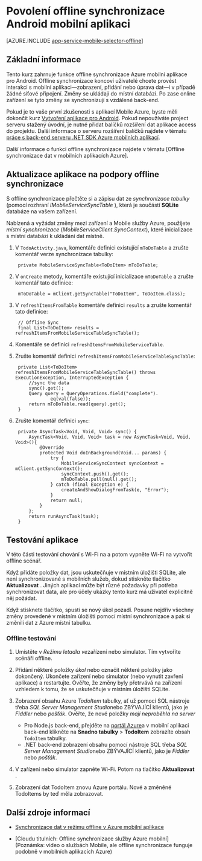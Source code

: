 <properties
    pageTitle="Povolení offline synchronizace Azure mobilní aplikace (Android)"
    description="Naučte se používat aplikaci služby mobilní aplikace do mezipaměti a synchronizace dat offline v aplikaci Android"
    documentationCenter="android"
    authors="ysxu"
    manager="erikre"
    services="app-service\mobile"/>

<tags
    ms.service="app-service-mobile"
    ms.workload="mobile"
    ms.tgt_pltfrm="mobile-android"
    ms.devlang="java"
    ms.topic="article"
    ms.date="10/01/2016"
    ms.author="yuaxu"/>

# <a name="enable-offline-sync-for-your-android-mobile-app"></a>Povolení offline synchronizace Android mobilní aplikaci

[AZURE.INCLUDE [app-service-mobile-selector-offline](../../includes/app-service-mobile-selector-offline.md)]

## <a name="overview"></a>Základní informace

Tento kurz zahrnuje funkce offline synchronizace Azure mobilní aplikace pro Android. Offline synchronizace koncoví uživatelé chcete provést interakci s mobilní aplikaci&mdash;zobrazení, přidání nebo úprava dat&mdash;i v případě žádné síťové připojení. Změny se ukládají do místní databázi. Po zase online zařízení se tyto změny se synchronizují s vzdálené back-end.

Pokud je to vaše první zkušenosti s aplikací Mobile Azure, byste měli dokončit kurz [Vytvoření aplikace pro Android]. Pokud nepoužíváte project serveru stažený úvodní, je nutné přidat balíčků rozšíření dat aplikace access do projektu. Další informace o serveru rozšíření balíčků najdete v tématu [práce s back-end serveru .NET SDK Azure mobilních aplikací](app-service-mobile-dotnet-backend-how-to-use-server-sdk.md).

Další informace o funkci offline synchronizace najdete v tématu [Offline synchronizace dat v mobilních aplikacích Azure].

## <a name="update-the-app-to-support-offline-sync"></a>Aktualizace aplikace na podpory offline synchronizace

S offline synchronizace přečtěte si a zápisu dat ze *synchronizace tabulky* (pomocí rozhraní *IMobileServiceSyncTable* ), která je součástí **SQLite** databáze na vašem zařízení.

Nabízená a vyžádat změny mezi zařízení a Mobile služby Azure, použijete *místní synchronizace* (*MobileServiceClient.SyncContext*), které inicializace s místní databázi k ukládání dat místně.

1. V `TodoActivity.java`, komentáře definici existující `mToDoTable` a zrušte komentář verze synchronizace tabulky:

        private MobileServiceSyncTable<ToDoItem> mToDoTable;

2. V `onCreate` metody, komentáře existující inicializace `mToDoTable` a zrušte komentář tato definice:

        mToDoTable = mClient.getSyncTable("ToDoItem", ToDoItem.class);

3. V `refreshItemsFromTable` komentáře definici `results` a zrušte komentář tato definice:

        // Offline Sync
        final List<ToDoItem> results = refreshItemsFromMobileServiceTableSyncTable();

4. Komentáře se definici `refreshItemsFromMobileServiceTable`.

5. Zrušte komentář definici `refreshItemsFromMobileServiceTableSyncTable`:

        private List<ToDoItem> refreshItemsFromMobileServiceTableSyncTable() throws ExecutionException, InterruptedException {
            //sync the data
            sync().get();
            Query query = QueryOperations.field("complete").
                    eq(val(false));
            return mToDoTable.read(query).get();
        }

6. Zrušte komentář definici `sync`:

        private AsyncTask<Void, Void, Void> sync() {
            AsyncTask<Void, Void, Void> task = new AsyncTask<Void, Void, Void>(){
                @Override
                protected Void doInBackground(Void... params) {
                    try {
                        MobileServiceSyncContext syncContext = mClient.getSyncContext();
                        syncContext.push().get();
                        mToDoTable.pull(null).get();
                    } catch (final Exception e) {
                        createAndShowDialogFromTask(e, "Error");
                    }
                    return null;
                }
            };
            return runAsyncTask(task);
        }

## <a name="test-the-app"></a>Testování aplikace

V této části testování chování s Wi-Fi na a potom vypněte Wi-Fi na vytvořit offline scénář.

Když přidáte položky dat, jsou uskutečňuje v místním úložišti SQLite, ale není synchronizované s mobilních služeb, dokud stiskněte tlačítko **Aktualizovat** . Jiných aplikací může být různé požadavky při potřeba synchronizovat data, ale pro účely ukázky tento kurz má uživatel explicitně něj požádat.

Když stisknete tlačítko, spustí se nový úkol pozadí. Posune nejdřív všechny změny provedené v místním úložišti pomocí místní synchronizace a pak si změnili dat z Azure místní tabulku.

### <a name="offline-testing"></a>Offline testování

1. Umístěte v *Režimu letadla ve*zařízení nebo simulator. Tím vytvoříte scénáři offline.

2. Přidání některé položky *úkol* nebo označit některé položky jako dokončený. Ukončete zařízení nebo simulator (nebo vynutit zavření aplikace) a restartujte. Ověřte, že změny byly přetrvává na zařízení vzhledem k tomu, že se uskutečňuje v místním úložišti SQLite.

3. Zobrazení obsahu Azure *TodoItem* tabulky, ať už pomocí SQL nástroje třeba *SQL Server Management Studio*nebo ZBÝVAJÍCÍ klientů, jako je *Fiddler* nebo *pošťák*. Ověřte, že nové položky _mají neproběhla na server_

    + Pro Node.js back-end, přejděte na [portál Azure](https://portal.azure.com/)a v mobilní aplikaci back-end klikněte na **Snadno tabulky** > **TodoItem** zobrazíte obsah `TodoItem` tabulky.
    + .NET back-end zobrazení obsahu pomocí nástroje SQL třeba *SQL Server Management Studio*nebo ZBÝVAJÍCÍ klientů, jako je *Fiddler* nebo *pošťák*.

4. V zařízení nebo simulator zapněte Wi-Fi. Potom na tlačítko **Aktualizovat** .

5. Zobrazení dat TodoItem znovu Azure portálu. Nové a změněné TodoItems by teď měla zobrazovat.

## <a name="additional-resources"></a>Další zdroje informací

* [Synchronizace dat v režimu offline v Azure mobilní aplikace]

* [Cloudu titulních: Offline synchronizace služby Azure mobilní] \(Poznámka: video o službách Mobile, ale offline synchronizace funguje podobně v mobilních aplikacích Azure\)


<!-- URLs. -->

[Synchronizace dat v režimu offline v Azure mobilní aplikace]: app-service-mobile-offline-data-sync.md

[Vytvoření aplikace pro Android]: app-service-mobile-android-get-started.md

[Obálka cloudu: Offline synchronizace v Azure mobilní služby]: http://channel9.msdn.com/Shows/Cloud+Cover/Episode-155-Offline-Storage-with-Donna-Malayeri
[Azure Friday: Offline-enabled apps in Azure Mobile Services]: http://azure.microsoft.com/documentation/videos/azure-mobile-services-offline-enabled-apps-with-donna-malayeri/

